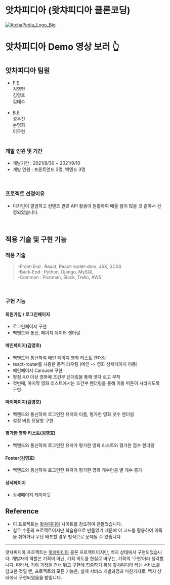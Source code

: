 # 앗차피디아 (왓챠피디아 클론코딩)
<a href="https://www.youtube.com/watch?v=CBenPZkhncU&ab_channel=%EA%B9%80%EC%98%81%ED%98%B8">![AtchaPedia_Logo_Big](https://user-images.githubusercontent.com/79790476/132983431-8c559de4-d409-4d06-8eac-232b40f763a8.png)</a>

# 앗차피디아 Demo 영상 보러  👆 

## 앗차피디아 팀원

- F.E<br>
  김영현<br>
  김영호<br>
  김태수<br>
  <br>
- B.E<br>
  성우진<br>
  손명희<br>
  이무현<br>
  <br>

### 개발 인원 및 기간

- 개발기간 : 2021/8/30 ~ 2021/9/10
- 개발 인원 : 프론트엔드 3명, 백엔드 3명

<br>

### 프로젝트 선정이유

- 디자인이 깔끔하고 컨텐츠 관련 API 활용이 원활하여 배울 점이 많을 것 같아서 선정되었습니다.

<br>


## 적용 기술 및 구현 기능


### 적용 기술


> -Front-End : React, React-router-dom, JSX, SCSS<br>
> -Back-End : Python, Django, MySQL<br>
> -Common : Postman, Slack, Trello, AWS

<br>

### 구현 기능


#### 회원가입 / 로그인페이지

- 로그인페이지 구현
- 백엔드와 통신, 페이지 데이터 렌더링


#### 메인페이지(김영호)

- 백엔드와 통신하여 메인 페이지 영화 리스트 렌더링
- react-router를 사용한 동적 라우팅 (메인 -> 영화 상세페이지 이동)
- 메인페이지 Carousel 구현
- 평점 4.0 이상 영화에 조건부 렌더링을 통해 앗차 로고 부착
- 첫번째, 마지막 영화 리스트에서는 조건부 렌더링을 통해 이동 버튼이 사라지도록 구현

#### 마이페이지(김영호)

- 백엔드와 통신하여 로그인한 유저의 이름, 평가한 영화 갯수 렌더링
- 설정 버튼 모달창 구현

#### 평가한 영화 리스트(김영호)

- 백엔드와 통신하여 로그인한 유저가 평가한 영화 리스트와 평가한 점수 렌더링

#### Footer(김영호)

- 백엔드와 통신하여 로그인한 유저가 평가한 영화 개수만큼 별 개수 증가

#### 상세페이지

- 상세페이지 레이아웃


## Reference

- 이 프로젝트는 [왓챠피디아](https://pedia.watcha.com/ko-KR) 사이트를 참조하여 만들었습니다.
- 실무 수준의 프로젝트이지만 학습용으로 만들었기 때문에 이 코드를 활용하여 이득을 취하거나 무단 배포할 경우 법적으로 문제될 수 있습니다.
<hr>
앗차피디아 프로젝트는 <a href="https://pedia.watcha.com/ko-KR">왓챠피디아<a/> 클론 프로젝트이지만, 백지 상태에서 구현되었습니다. 개발자의 역할은 기획이 아닌, 기획 의도를 현실로 바꾸는, 기획의 ‘구현’이라 생각합니다. 따라서, 기획 과정을 건너 뛰고 구현에 집중하기 위해 <a href="https://pedia.watcha.com/ko-KR">왓챠피디아<a/> 라는 서비스를 참고한 것일 뿐, 프로젝트의 모든 기능은, 실제 서비스 개발과정과 마찬가지로, 백지 상태에서 구현되었음을 밝힙니다.
